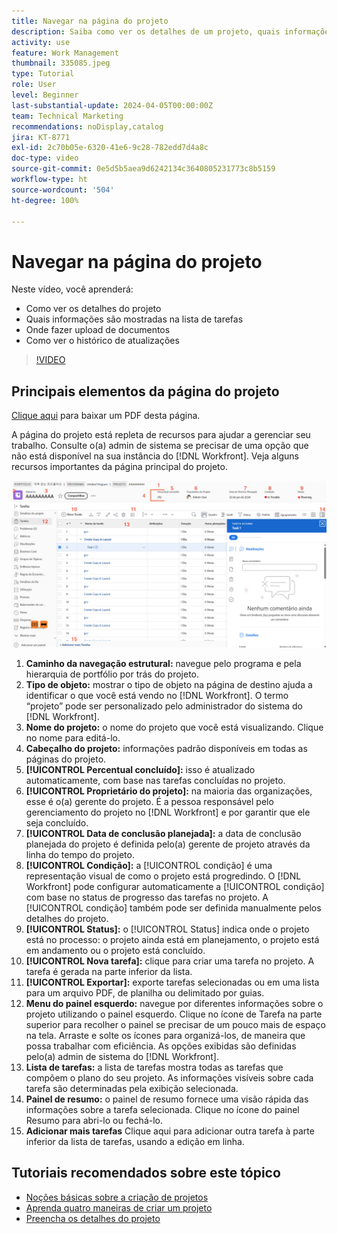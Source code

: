 ```yaml
---
title: Navegar na página do projeto
description: Saiba como ver os detalhes de um projeto, quais informações são mostradas na lista de tarefas, onde fazer upload de documentos e como visualizar o histórico de atualizações no [!DNL  Workfront].
activity: use
feature: Work Management
thumbnail: 335085.jpeg
type: Tutorial
role: User
level: Beginner
last-substantial-update: 2024-04-05T00:00:00Z
team: Technical Marketing
recommendations: noDisplay,catalog
jira: KT-8771
exl-id: 2c70b05e-6320-41e6-9c28-782edd7d4a8c
doc-type: video
source-git-commit: 0e5d5b5aea9d6242134c3640805231773c8b5159
workflow-type: ht
source-wordcount: '504'
ht-degree: 100%

---
```


# Navegar na página do projeto

Neste vídeo, você aprenderá:

* Como ver os detalhes do projeto
* Quais informações são mostradas na lista de tarefas
* Onde fazer upload de documentos
* Como ver o histórico de atualizações

>[!VIDEO](https://video.tv.adobe.com/v/335085/?quality=12&learn=on&enablevpops)

## Principais elementos da página do projeto

[Clique aqui](/help/assets/key-parts-of-the-project-page.pdf) para baixar um PDF desta página.

A página do projeto está repleta de recursos para ajudar a gerenciar seu trabalho. Consulte o(a) admin de sistema se precisar de uma opção que não está disponível na sua instância do [!DNL Workfront]. Veja alguns recursos importantes da página principal do projeto.

![Captura de tela da página do projeto](assets/project-page-graphic-for-planner-v2.png)

1. **Caminho da navegação estrutural:** navegue pelo programa e pela hierarquia de portfólio por trás do projeto.
2. **Tipo de objeto:** mostrar o tipo de objeto na página de destino ajuda a identificar o que você está vendo no [!DNL Workfront]. O termo “projeto” pode ser personalizado pelo administrador do sistema do [!DNL Workfront].
3. **Nome do projeto:** o nome do projeto que você está visualizando. Clique no nome para editá-lo.
4. **Cabeçalho do projeto:** informações padrão disponíveis em todas as páginas do projeto.
5. **[!UICONTROL Percentual concluído]:** isso é atualizado automaticamente, com base nas tarefas concluídas no projeto.
6. **[!UICONTROL Proprietário do projeto]:** na maioria das organizações, esse é o(a) gerente do projeto. É a pessoa responsável pelo gerenciamento do projeto no [!DNL Workfront] e por garantir que ele seja concluído.
7. **[!UICONTROL Data de conclusão planejada]:** a data de conclusão planejada do projeto é definida pelo(a) gerente de projeto através da linha do tempo do projeto.
8. **[!UICONTROL Condição]:** a [!UICONTROL condição] é uma representação visual de como o projeto está progredindo. O [!DNL Workfront] pode configurar automaticamente a [!UICONTROL condição] com base no status de progresso das tarefas no projeto. A [!UICONTROL condição] também pode ser definida manualmente pelos detalhes do projeto.
9. **[!UICONTROL Status]:** o [!UICONTROL Status] indica onde o projeto está no processo: o projeto ainda está em planejamento, o projeto está em andamento ou o projeto está concluído.
10. **[!UICONTROL Nova tarefa]:** clique para criar uma tarefa no projeto. A tarefa é gerada na parte inferior da lista.
11. **[!UICONTROL Exportar]:** exporte tarefas selecionadas ou em uma lista para um arquivo PDF, de planilha ou delimitado por guias.
12. **Menu do painel esquerdo:** navegue por diferentes informações sobre o projeto utilizando o painel esquerdo. Clique no ícone de Tarefa na parte superior para recolher o painel se precisar de um pouco mais de espaço na tela. Arraste e solte os ícones para organizá-los, de maneira que possa trabalhar com eficiência. As opções exibidas são definidas pelo(a) admin de sistema do [!DNL Workfront].
13. **Lista de tarefas:** a lista de tarefas mostra todas as tarefas que compõem o plano do seu projeto. As informações visíveis sobre cada tarefa são determinadas pela exibição selecionada.
14. **Painel de resumo:** o painel de resumo fornece uma visão rápida das informações sobre a tarefa selecionada. Clique no ícone do painel Resumo para abri-lo ou fechá-lo.
15. **Adicionar mais tarefas** Clique aqui para adicionar outra tarefa à parte inferior da lista de tarefas, usando a edição em linha.

## Tutoriais recomendados sobre este tópico

* [Noções básicas sobre a criação de projetos](/help/manage-work/projects/understand-basic-project-creation.md)
* [Aprenda quatro maneiras de criar um projeto](/help/manage-work/projects/understand-other-ways-to-create-projects.md)
* [Preencha os detalhes do projeto](/help/manage-work/projects/fill-in-the-project-details.md)

